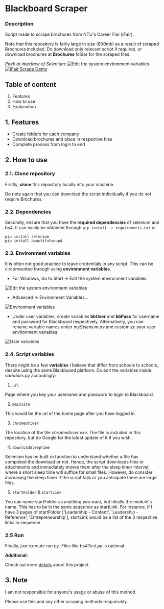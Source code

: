 # Blackboard Scraper

### Description

Script made to scrape brochures from NTU's Career Fair (iFair).

Note that this repository is fairly large in size (800mb) as a result of scraped Brochures included. Do download only relevant script if required, or download brochures at **Brochures** folder for the scraped files.

*Peek at interface of Selenium:*
![Edit the system environment variables](./images/blackboard.gif )
[![iFair Scrape Demo](http://img.youtube.com/vi/NZfdPJsgTvs/0.jpg)](http://www.youtube.com/watch?v=NZfdPJsgTvs "iFairScrapeDemo")


## Table of content
1. Features
2. How to use
3. Explanation

## 1. Features
- Create folders for each company
- Download brochures and place in respective files
- Complete process from login to end

## 2. How to use

### 2.1. Clone repository

Firstly, **clone** this repository locally into your machine.

Do note again that you can download the script individually if you do not require Brochures.

### 2.2. Dependencies

Secondly, ensure that you have the **required dependencies** of selenium and bs4. It can easily be obtained through `pip install -r requirements.txt` or

```
pip install selenium
pip install beautifulsoup4
```
### 2.3. Environment variables

It is often not good practice to leave credentials in any script. This can be circumvented through using **environment variables**.
- For Windows, Go to Start -> Edit the system environment variables

![Edit the system environment variables](./images/startEnviron.png )

- Advanced -> Environment Variables...

![Environment variables](./images/startEnviron2.png )

- Under user variables, create variables **bbUser** and **bbPass** for username and password for Blackboard respectively. Alternatively, you can rename variable names under *mySelenium.py* and customize your user environment variables.

![User variables](./images/startEnviron3.png )

### 2.4. Script variables

There might be a few **variables** I believe that differ from schools to schools, despite using the same Blackboard platform. Do edit the variables inside *variables.py* accordingly:
1. `url`

Page where you key your username and password to login to Blackboard.

2. `mainSite`

This would be the url of the home page after you have logged in.

3. `chromedriver`

The location of the file *chromedriver.exe*. The file is included in this repository, but do Google for the latest update of it if you wish.

4. `downloadSleepTime`

Selenium has no built-in function to understand whether a file has completed the download or not. Hence, the script downloads files or attachments and immediately moves them after the sleep timer interval, where a short sleep time will suffice for small files. However, do consider increasing the sleep timer if the script fails or you anticipate there are large files.

5. `startFolder` & `startLink`

You can name startFolder as anything you want, but ideally the module's name. This has to be in the same seqeunce as  startLink. For instance, if I have 3 pages of startFolder ['Leadership - Content', 'Leadership - Reference', 'Entrepreneurship'], startLink would be a list of the 3 respective links in sequence.

### 2.5 Run

Finally, just execute *run.py*. Files like *bs4Test.py* is optional.


**Additional:**

Check out more [details](https://www.notion.so/goldknees/Scraping-Blackboard-with-Python-2cdbd3f242294120932791c645200570) about this project.

## 3. Note

I am not responsible for anyone's usage or abuse of this method.

Please use this and any other scraping methods responsibly.
